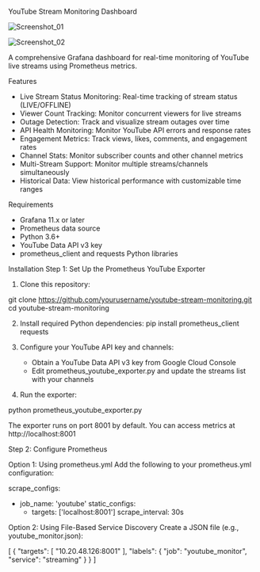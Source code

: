 YouTube Stream Monitoring Dashboard

![Screenshot_01](https://github.com/user-attachments/assets/02bdf72f-eb87-48e8-9160-b1f878544a6d)

![Screenshot_02](https://github.com/user-attachments/assets/b985a0cf-8193-4c8a-9216-5b543b64510f)

A comprehensive Grafana dashboard for real-time monitoring of YouTube live streams using Prometheus metrics.

Features

- Live Stream Status Monitoring: Real-time tracking of stream status (LIVE/OFFLINE)
- Viewer Count Tracking: Monitor concurrent viewers for live streams
- Outage Detection: Track and visualize stream outages over time
- API Health Monitoring: Monitor YouTube API errors and response rates
- Engagement Metrics: Track views, likes, comments, and engagement rates
- Channel Stats: Monitor subscriber counts and other channel metrics
- Multi-Stream Support: Monitor multiple streams/channels simultaneously
- Historical Data: View historical performance with customizable time ranges

Requirements

- Grafana 11.x or later
- Prometheus data source
- Python 3.6+
- YouTube Data API v3 key
- prometheus_client and requests Python libraries


Installation
Step 1: Set Up the Prometheus YouTube Exporter

1. Clone this repository:

git clone https://github.com/yourusername/youtube-stream-monitoring.git
cd youtube-stream-monitoring

2. Install required Python dependencies:
pip install prometheus_client requests

3. Configure your YouTube API key and channels:

    - Obtain a YouTube Data API v3 key from Google Cloud Console
    - Edit prometheus_youtube_exporter.py and update the streams list with your channels
  
4. Run the exporter:

python prometheus_youtube_exporter.py

The exporter runs on port 8001 by default. You can access metrics at http://localhost:8001

Step 2: Configure Prometheus

Option 1: Using prometheus.yml
Add the following to your prometheus.yml configuration:

scrape_configs:
  - job_name: 'youtube'
    static_configs:
      - targets: ['localhost:8001']
    scrape_interval: 30s
    
Option 2: Using File-Based Service Discovery
Create a JSON file (e.g., youtube_monitor.json):

[
  {
    "targets": [
      "10.20.48.126:8001"
    ],
    "labels": {
      "job": "youtube_monitor",
      "service": "streaming"
    }
  }
]





